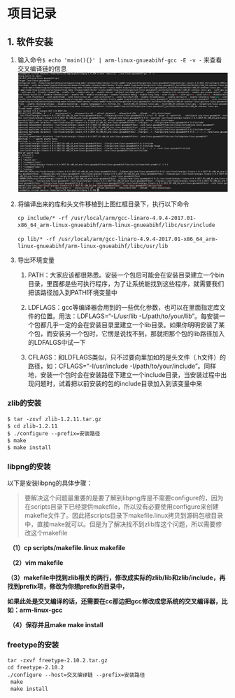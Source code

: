 # 项目记录

## 1. 软件安装

1.   输入命令`$ echo 'main(){}' | arm-linux-gnueabihf-gcc -E -v -` 来查看交叉编译链的信息![image-20231210173334450](assets/image-20231210173334450.png)

2.   将编译出来的库和头文件移植到上图红框目录下，执行以下命令

     ```
     cp include/* -rf /usr/local/arm/gcc-linaro-4.9.4-2017.01-x86_64_arm-linux-gnueabihf/arm-linux-gnueabihf/libc/usr/include
     
     cp lib/* -rf /usr/local/arm/gcc-linaro-4.9.4-2017.01-x86_64_arm-linux-gnueabihf/arm-linux-gnueabihf/libc/usr/lib
     ```

3.   导出环境变量

     1.   PATH：大家应该都很熟悉。安装一个包后可能会在安装目录建立一个bin目录，里面都是些可执行程序，为了让系统能找到这些程序，就需要我们把该路径加入到PATH环境变量中

     2.    LDFLAGS：gcc等编译器会用到的一些优化参数，也可以在里面指定库文件的位置。用法：LDFLAGS=“-L/usr/lib -L/path/to/your/lib”。每安装一个包都几乎一定的会在安装目录里建立一个lib目录。如果你明明安装了某个包，而安装另一个包时，它愣是说找不到，那就把那个包的lib路径加入的LDFALGS中试一下

     3.   CFLAGS：和LDFLAGS类似，只不过要向里加如的是头文件（.h文件）的路径，如：CFLAGS=“-I/usr/include -I/path/to/your/include”。同样地，安装一个包时会在安装路径下建立一个include目录，当安装过程中出现问题时，试着把以前安装的包的include目录加入到该变量中来

### zlib的安装

```
$ tar -zxvf zlib-1.2.11.tar.gz
$ cd zlib-1.2.11
$ ./configure --prefix=安装路径
$ make
$ make install
```

### libpng的安装

以下是安装libpng的具体步骤：

>    要解决这个问题最重要的是要了解到libpng库是不需要configure的，因为在scripts目录下已经提供makefile，所以没有必要使用configure来创建makefle文件了。因此把scripts目录下makefile.linux拷贝到源码包根目录中，直接make就可以。但是为了解决找不到zlib库这个问题，所以需要修改这个makefile



​     **（1）cp scripts/makefile.linux makefile**

​     **（2）vim makefile**

​     **（3）makefile中找到zlib相关的两行，修改成实际的zlib/lib和zlib/include，再找到prefix项，修改为你想prefix的目录中，**

​       **如果此处是交叉编译的话，还需要在cc那边把gcc修改成您系统的交叉编译器，比如：arm-linux-gcc**

​     **（4）保存并且make make install**

### freetype的安装

```
tar -zxvf freetype-2.10.2.tar.gz
cd freetype-2.10.2
./configure --host=交叉编译链 --prefix=安装路径
 make
 make install
```



